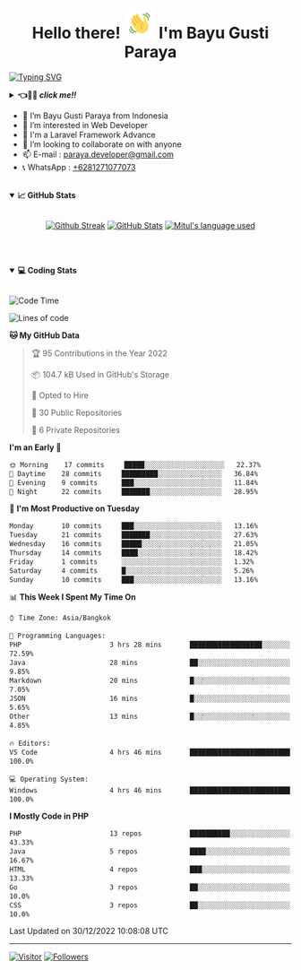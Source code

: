 <h1 align="center">Hello there! <img src="https://github.com/bayugustiparaya/bayugustiparaya/blob/main/wave.gif" height="55px" width="55px"> I'm Bayu Gusti Paraya</h1>

[![Typing SVG](https://readme-typing-svg.herokuapp.com?font=Fira+Code&size=18&duration=2000&pause=2000&vCenter=true&width=800&height=40&lines=Hello+there!+%F0%9F%91%8B%E2%9A%A1.++My+name+is+Bayu+Gusti+Paraya.;I+am+a+Junior+Web+Developer+living+in+Padang.+Indonesia.;Laravel.+Java.+RestAPI.+MySQL.+Server+Management.+OOP.+Git.+Bootstrap.;If+you're+around+Padang%2C+drop+us+an+email+and+let's+chat+over+coffee!+%E2%98%95%F0%9F%91%8B%E2%9A%A1+)](https://github.com/bayugustiparaya)

<details>
<summary><b>👈👀🙌 <i>click me!!</i></b></summary>

I am a Junior Web Developer living in Padang, West Sumatra :indonesia: . I am currently studying Software Engineering at the Padang State Polytechnic. I am very interested and passionate about programming be it backend, frontend, mobile and especially on the backend of a web. And I am able to work individually as well as with a team. Outside of Technology, I enjoy reading, enjoying music and exploring the outdoors. If you're around Padang, drop us an email and let's chat over coffee! ☕👋⚡

</details>
 
- 👋 I’m Bayu Gusti Paraya from Indonesia 
- 👀 I’m interested in Web Developer
- 🌱 I'm a Laravel Framework Advance
- 💞️ I’m looking to collaborate on with anyone
- 📫 E-mail : <a href="mailto:paraya.developer@gmail.com" target="_blank">paraya.developer@gmail.com</a>
- 📞 WhatsApp : <a href="https://wa.me/6281271077073" target="_blank">+6281271077073</a>

<br>

<details open="">
<summary><b>📈 GitHub Stats</b></summary>
<br>
<p align="center">
<a href="https://github.com/bayugustiparaya"><img alt="Github Streak" src="https://github-readme-streak-stats.herokuapp.com?user=bayugustiparaya&theme=onedark"/></a>
<a href="https://github.com/bayugustiparaya"><img alt="GitHub Stats" src="https://github-readme-stats.vercel.app/api?username=bayugustiparaya&show_icons=true&theme=onedark&include_all_commits=true" width=55%/></a>
<a href="https://github.com/bayugustiparaya"><img alt="Mitul's language used" src="https://github-readme-stats.vercel.app/api/top-langs/?username=bayugustiparaya&theme=onedark&langs_count=7&layout=compact" width=40%/></a>
</p>
</details>

<br><br>

<details open="">
<summary><b>💻 Coding Stats</b></summary><br>


<!--START_SECTION:waka-->
![Code Time](http://img.shields.io/badge/Code%20Time-106%20hrs%2020%20mins-blue)

![Lines of code](https://img.shields.io/badge/From%20Hello%20World%20I%27ve%20Written--2%20Million%20lines%20of%20code-blue)

**🐱 My GitHub Data** 

> 🏆 95 Contributions in the Year 2022
 > 
> 📦 104.7 kB Used in GitHub's Storage 
 > 
> 💼 Opted to Hire
 > 
> 📜 30 Public Repositories 
 > 
> 🔑 6 Private Repositories  
 > 
**I'm an Early 🐤** 

```text
🌞 Morning    17 commits     █████░░░░░░░░░░░░░░░░░░░░   22.37% 
🌆 Daytime    28 commits     █████████░░░░░░░░░░░░░░░░   36.84% 
🌃 Evening    9 commits      ███░░░░░░░░░░░░░░░░░░░░░░   11.84% 
🌙 Night      22 commits     ███████░░░░░░░░░░░░░░░░░░   28.95%

```
📅 **I'm Most Productive on Tuesday** 

```text
Monday       10 commits     ███░░░░░░░░░░░░░░░░░░░░░░   13.16% 
Tuesday      21 commits     ███████░░░░░░░░░░░░░░░░░░   27.63% 
Wednesday    16 commits     █████░░░░░░░░░░░░░░░░░░░░   21.05% 
Thursday     14 commits     ████░░░░░░░░░░░░░░░░░░░░░   18.42% 
Friday       1 commits      ░░░░░░░░░░░░░░░░░░░░░░░░░   1.32% 
Saturday     4 commits      █░░░░░░░░░░░░░░░░░░░░░░░░   5.26% 
Sunday       10 commits     ███░░░░░░░░░░░░░░░░░░░░░░   13.16%

```


📊 **This Week I Spent My Time On** 

```text
⌚︎ Time Zone: Asia/Bangkok

💬 Programming Languages: 
PHP                      3 hrs 28 mins       ██████████████████░░░░░░░   72.59% 
Java                     28 mins             ██░░░░░░░░░░░░░░░░░░░░░░░   9.85% 
Markdown                 20 mins             █░░░░░░░░░░░░░░░░░░░░░░░░   7.05% 
JSON                     16 mins             █░░░░░░░░░░░░░░░░░░░░░░░░   5.65% 
Other                    13 mins             █░░░░░░░░░░░░░░░░░░░░░░░░   4.85%

🔥 Editors: 
VS Code                  4 hrs 46 mins       █████████████████████████   100.0%

💻 Operating System: 
Windows                  4 hrs 46 mins       █████████████████████████   100.0%

```

**I Mostly Code in PHP** 

```text
PHP                      13 repos            ██████████░░░░░░░░░░░░░░░   43.33% 
Java                     5 repos             ████░░░░░░░░░░░░░░░░░░░░░   16.67% 
HTML                     4 repos             ███░░░░░░░░░░░░░░░░░░░░░░   13.33% 
Go                       3 repos             ██░░░░░░░░░░░░░░░░░░░░░░░   10.0% 
CSS                      3 repos             ██░░░░░░░░░░░░░░░░░░░░░░░   10.0%

```



 Last Updated on 30/12/2022 10:08:08 UTC
<!--END_SECTION:waka-->


</details>
  
---

[![Visitor](https://visitor-badge.laobi.icu/badge?page_id=bayugustiparaya.bayugustiparaya)](https://github.com/bayugustiparaya) [![Followers](https://img.shields.io/github/followers/bayugustiparaya.svg?style=social&label=Follow)](https://github.com/bayugustiparaya?tab=followers)

